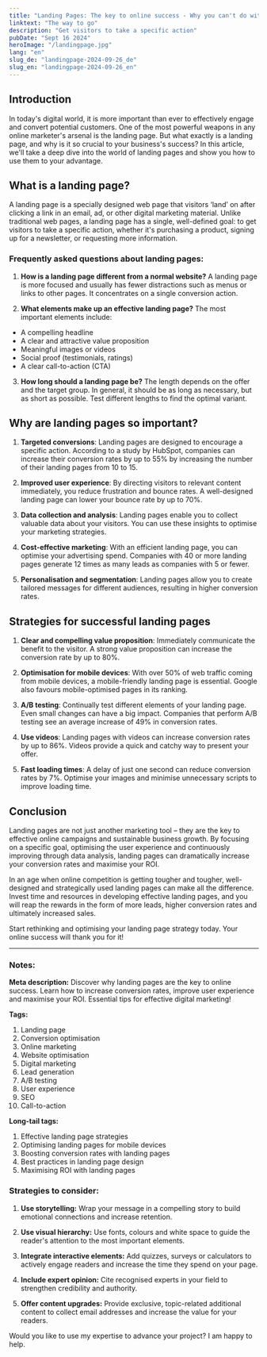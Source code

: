 ```yaml
---
title: "Landing Pages: The key to online success - Why you can't do without them"
linktext: "The way to go"
description: "Get visitors to take a specific action"
pubDate: "Sept 16 2024"
heroImage: "/landingpage.jpg"
lang: "en"
slug_de: "landingpage-2024-09-26_de"
slug_en: "landingpage-2024-09-26_en"
---
```


## Introduction

In today's digital world, it is more important than ever to effectively engage and convert potential customers. One of the most powerful weapons in any online marketer's arsenal is the landing page. But what exactly is a landing page, and why is it so crucial to your business's success? In this article, we'll take a deep dive into the world of landing pages and show you how to use them to your advantage.

## What is a landing page?

A landing page is a specially designed web page that visitors ‘land’ on after clicking a link in an email, ad, or other digital marketing material. Unlike traditional web pages, a landing page has a single, well-defined goal: to get visitors to take a specific action, whether it's purchasing a product, signing up for a newsletter, or requesting more information.

### Frequently asked questions about landing pages:

1. **How is a landing page different from a normal website?**
A landing page is more focused and usually has fewer distractions such as menus or links to other pages. It concentrates on a single conversion action.

2. **What elements make up an effective landing page?**
The most important elements include:
- A compelling headline
- A clear and attractive value proposition
- Meaningful images or videos
- Social proof (testimonials, ratings)
- A clear call-to-action (CTA)

3. **How long should a landing page be?**
The length depends on the offer and the target group. In general, it should be as long as necessary, but as short as possible. Test different lengths to find the optimal variant.

## Why are landing pages so important?

1. **Targeted conversions**: Landing pages are designed to encourage a specific action. According to a study by HubSpot, companies can increase their conversion rates by up to 55% by increasing the number of their landing pages from 10 to 15.

2. **Improved user experience**: By directing visitors to relevant content immediately, you reduce frustration and bounce rates. A well-designed landing page can lower your bounce rate by up to 70%.

3. **Data collection and analysis**: Landing pages enable you to collect valuable data about your visitors. You can use these insights to optimise your marketing strategies.

4. **Cost-effective marketing**: With an efficient landing page, you can optimise your advertising spend. Companies with 40 or more landing pages generate 12 times as many leads as companies with 5 or fewer.

5. **Personalisation and segmentation**: Landing pages allow you to create tailored messages for different audiences, resulting in higher conversion rates.

## Strategies for successful landing pages

1. **Clear and compelling value proposition**: Immediately communicate the benefit to the visitor. A strong value proposition can increase the conversion rate by up to 80%.

2. **Optimisation for mobile devices**: With over 50% of web traffic coming from mobile devices, a mobile-friendly landing page is essential. Google also favours mobile-optimised pages in its ranking.

3. **A/B testing**: Continually test different elements of your landing page. Even small changes can have a big impact. Companies that perform A/B testing see an average increase of 49% in conversion rates.

4. **Use videos**: Landing pages with videos can increase conversion rates by up to 86%. Videos provide a quick and catchy way to present your offer.

5. **Fast loading times**: A delay of just one second can reduce conversion rates by 7%. Optimise your images and minimise unnecessary scripts to improve loading time.

## Conclusion

Landing pages are not just another marketing tool – they are the key to effective online campaigns and sustainable business growth. By focusing on a specific goal, optimising the user experience and continuously improving through data analysis, landing pages can dramatically increase your conversion rates and maximise your ROI.

In an age when online competition is getting tougher and tougher, well-designed and strategically used landing pages can make all the difference. Invest time and resources in developing effective landing pages, and you will reap the rewards in the form of more leads, higher conversion rates and ultimately increased sales.

Start rethinking and optimising your landing page strategy today. Your online success will thank you for it!

---

### Notes:

**Meta description:**
Discover why landing pages are the key to online success. Learn how to increase conversion rates, improve user experience and maximise your ROI. Essential tips for effective digital marketing!

**Tags:**
1. Landing page
2. Conversion optimisation
3. Online marketing
4. Website optimisation
5. Digital marketing
6. Lead generation
7. A/B testing
8. User experience
9. SEO
10. Call-to-action

**Long-tail tags:**
1. Effective landing page strategies
2. Optimising landing pages for mobile devices
3. Boosting conversion rates with landing pages
4. Best practices in landing page design
5. Maximising ROI with landing pages

### Strategies to consider:

1. **Use storytelling:** Wrap your message in a compelling story to build emotional connections and increase retention.

2. **Use visual hierarchy:** Use fonts, colours and white space to guide the reader's attention to the most important elements.

3. **Integrate interactive elements:** Add quizzes, surveys or calculators to actively engage readers and increase the time they spend on your page.

4. **Include expert opinion:** Cite recognised experts in your field to strengthen credibility and authority.

5. **Offer content upgrades:** Provide exclusive, topic-related additional content to collect email addresses and increase the value for your readers.


Would you like to use my expertise to advance your project? I am happy to help.